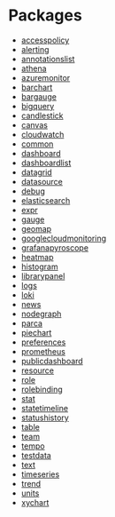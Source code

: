 # Packages

 * <span class="badge package-core"></span> [accesspolicy](./accesspolicy/index.md)
 * <span class="badge package-core"></span> [alerting](./alerting/index.md)
 * <span class="badge package-variant-panelcfg"></span> [annotationslist](./annotationslist/index.md)
 * <span class="badge package-variant-dataquery"></span> [athena](./athena/index.md)
 * <span class="badge package-variant-dataquery"></span> [azuremonitor](./azuremonitor/index.md)
 * <span class="badge package-variant-panelcfg"></span> [barchart](./barchart/index.md)
 * <span class="badge package-variant-panelcfg"></span> [bargauge](./bargauge/index.md)
 * <span class="badge package-variant-dataquery"></span> [bigquery](./bigquery/index.md)
 * <span class="badge package-variant-panelcfg"></span> [candlestick](./candlestick/index.md)
 * <span class="badge package-variant-panelcfg"></span> [canvas](./canvas/index.md)
 * <span class="badge package-variant-dataquery"></span> [cloudwatch](./cloudwatch/index.md)
 * [common](./common/index.md)
 * <span class="badge package-core"></span> [dashboard](./dashboard/index.md)
 * <span class="badge package-variant-panelcfg"></span> [dashboardlist](./dashboardlist/index.md)
 * <span class="badge package-variant-panelcfg"></span> [datagrid](./datagrid/index.md)
 * <span class="badge package-variant-dataquery"></span> [datasource](./datasource/index.md)
 * <span class="badge package-variant-panelcfg"></span> [debug](./debug/index.md)
 * <span class="badge package-variant-dataquery"></span> [elasticsearch](./elasticsearch/index.md)
 * <span class="badge package-variant-dataquery"></span> [expr](./expr/index.md)
 * <span class="badge package-variant-panelcfg"></span> [gauge](./gauge/index.md)
 * <span class="badge package-variant-panelcfg"></span> [geomap](./geomap/index.md)
 * <span class="badge package-variant-dataquery"></span> [googlecloudmonitoring](./googlecloudmonitoring/index.md)
 * <span class="badge package-variant-dataquery"></span> [grafanapyroscope](./grafanapyroscope/index.md)
 * <span class="badge package-variant-panelcfg"></span> [heatmap](./heatmap/index.md)
 * <span class="badge package-variant-panelcfg"></span> [histogram](./histogram/index.md)
 * <span class="badge package-core"></span> [librarypanel](./librarypanel/index.md)
 * <span class="badge package-variant-panelcfg"></span> [logs](./logs/index.md)
 * <span class="badge package-variant-dataquery"></span> [loki](./loki/index.md)
 * <span class="badge package-variant-panelcfg"></span> [news](./news/index.md)
 * <span class="badge package-variant-panelcfg"></span> [nodegraph](./nodegraph/index.md)
 * <span class="badge package-variant-dataquery"></span> [parca](./parca/index.md)
 * <span class="badge package-variant-panelcfg"></span> [piechart](./piechart/index.md)
 * <span class="badge package-core"></span> [preferences](./preferences/index.md)
 * <span class="badge package-variant-dataquery"></span> [prometheus](./prometheus/index.md)
 * <span class="badge package-core"></span> [publicdashboard](./publicdashboard/index.md)
 * [resource](./resource/index.md)
 * <span class="badge package-core"></span> [role](./role/index.md)
 * <span class="badge package-core"></span> [rolebinding](./rolebinding/index.md)
 * <span class="badge package-variant-panelcfg"></span> [stat](./stat/index.md)
 * <span class="badge package-variant-panelcfg"></span> [statetimeline](./statetimeline/index.md)
 * <span class="badge package-variant-panelcfg"></span> [statushistory](./statushistory/index.md)
 * <span class="badge package-variant-panelcfg"></span> [table](./table/index.md)
 * <span class="badge package-core"></span> [team](./team/index.md)
 * <span class="badge package-variant-dataquery"></span> [tempo](./tempo/index.md)
 * <span class="badge package-variant-dataquery"></span> [testdata](./testdata/index.md)
 * <span class="badge package-variant-panelcfg"></span> [text](./text/index.md)
 * <span class="badge package-variant-panelcfg"></span> [timeseries](./timeseries/index.md)
 * <span class="badge package-variant-panelcfg"></span> [trend](./trend/index.md)
 * [units](./units/index.md)
 * <span class="badge package-variant-panelcfg"></span> [xychart](./xychart/index.md)
